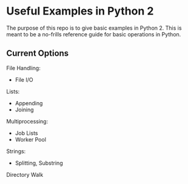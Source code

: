 # Useful Examples in Python 2 #
The purpose of this repo is to give basic examples in Python 2. This is meant to be a no-frills reference guide for basic operations in Python. 

## Current Options ##
File Handling:  
- File I/O

Lists:
- Appending
- Joining

Multiprocessing:
- Job Lists
- Worker Pool 

Strings:
- Splitting, Substring

Directory Walk